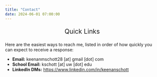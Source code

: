 ```yaml
---
title: "Contact"
date: 2024-06-01 07:00:00
---
```


<center>
  <p style="font-size: 1.5em">Quick Links</p>
  <p style="font-size: 4em; margin: 0.4em;">
    <a href="https://www.linkedin.com/in/keenanschott" target="_blank">
      <i class="fa fa-linkedin"></i>
    </a>
    <a href="https://github.com/keenanschott" target="_blank">
      <i class="fa fa-github"></i>
    </a>
  </p>
</center>

Here are the easiest ways to reach me, listed in order of how quickly
you can expect to receive a response:

* **Email:** keenanmschott28 [at] gmail [dot] com
* **School Email:** kschott [at] uw [dot] edu
* **LinkedIn DMs:** https://www.linkedin.com/in/keenanschott